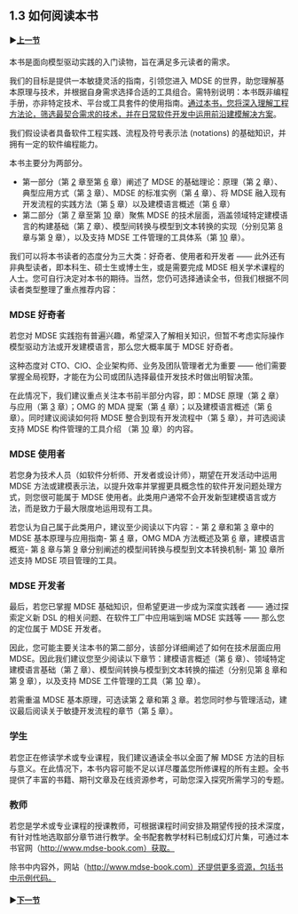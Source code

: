 ## 1.3 如何阅读本书

#### ▶[上一节](2.md)

本书是面向模型驱动实践的入门读物，旨在满足多元读者的需求。

我们的目标是提供一本敏捷灵活的指南，引领您进入 MDSE 的世界，助您理解基本原理与技术，并根据自身需求选择合适的工具组合。需特别说明：本书既非编程手册，亦非特定技术、平台或工具套件的使用指南。<ins>通过本书，您将深入理解工程方法论，筛选最契合需求的技术，并在日常软件开发中运用前沿建模解决方案</ins>。

我们假设读者具备软件工程实践、流程及符号表示法 (notations) 的基础知识，并拥有一定的软件编程能力。

本书主要分为两部分。
- 第一部分（第 [2](../ch2/0.md) 章至第 [6](../ch6/0.md) 章）阐述了 MDSE 的基础理论：原理（第 [2](../ch2/0.md) 章）、典型应用方式（第 [3](../ch3/0.md) 章）、MDSE 的标准实例（第 [4](../ch4/0.md) 章）、将 MDSE 融入现有开发流程的实践方法（第 [5](../ch5/0.md) 章）以及建模语言概述（第 [6](../ch6/0.md) 章）
- 第二部分（第 [7](../ch7/0.md) 章至第 [10](../ch10/0.md) 章）聚焦 MDSE 的技术层面，涵盖领域特定建模语言的构建基础（第 [7](../ch7/0.md) 章）、模型间转换与模型到文本转换的实现（分别见第 [8](../ch8/0.md) 章与第 [9](../ch9/0.md) 章），以及支持 MDSE 工件管理的工具体系（第 [10](../ch10/0.md) 章）。

我们可以将本书读者的态度分为三大类：好奇者、使用者和开发者 —— 此外还有非典型读者，即本科生、硕士生或博士生，或是需要完成 MDSE 相关学术课程的人士。您可自行决定对本书的期待。当然，您仍可选择通读全书，但我们根据不同读者类型整理了重点推荐内容：

### MDSE 好奇者

若您对 MDSE 实践抱有普遍兴趣，希望深入了解相关知识，但暂不考虑实际操作模型驱动方法或开发建模语言，那么您大概率属于 MDSE 好奇者。

这种态度对 CTO、CIO、企业架构师、业务及团队管理者尤为重要 —— 他们需要掌握全局视野，才能在为公司或团队选择最佳开发技术时做出明智决策。

在此情况下，我们建议重点关注本书前半部分内容，即：MDSE 原理（第 [2](../ch2/0.md) 章）与应用（第 [3](../ch3/0.md) 章）；OMG 的 MDA 提案（第 [4](../ch4/0.md) 章）；以及建模语言概述（第 [6](../ch6/0.md) 章）。同时建议阅读如何将 MDSE 整合到现有开发流程中（第 [5](../ch5/0.md) 章），并可选阅读支持 MDSE 构件管理的工具介绍 （第 [10](../ch10/0.md) 章）的内容。

### MDSE 使用者

若您身为技术人员（如软件分析师、开发者或设计师），期望在开发活动中运用 MDSE 方法或建模表示法，以提升效率并掌握更具概念性的软件开发问题处理方式，则您很可能属于 MDSE 使用者。此类用户通常不会开发新型建模语言或方法，而是致力于最大限度地运用现有工具。

若您认为自己属于此类用户，建议至少阅读以下内容：- 第 [2](../ch2/0.md) 章和第 [3](../ch3/0.md) 章中的 MDSE 基本原理与应用指南- 第 [4](../ch4/0.md) 章，OMG MDA 方法概述及第 [6](../ch6/0.md) 章，建模语言概览- 第 [8](../ch8/0.md) 章与第 [9](../ch9/0.md) 章分别阐述的模型间转换与模型到文本转换机制- 第 [10](../ch10/0.md) 章所述支持 MDSE 项目管理的工具。

### MDSE 开发者

最后，若您已掌握 MDSE 基础知识，但希望更进一步成为深度实践者 —— 通过探索定义新 DSL 的相关问题、在软件工厂中应用端到端 MDSE 实践等 —— 那么您的定位属于 MDSE 开发者。

因此，您可能主要关注本书的第二部分，该部分详细阐述了如何在技术层面应用 MDSE。因此我们建议您至少阅读以下章节：建模语言概述（第 [6](../ch6/0.md) 章）、领域特定建模语言基础（第 [7](../ch7/0.md) 章）、模型间转换与模型到文本转换的描述（分别见第 [8](../ch8/0.md) 章和第 [9](../ch9/0.md) 章），以及支持 MDSE 工件管理的工具（第 [10](../ch10/0.md) 章）。

若需重温 MDSE 基本原理，可选读第 [2](../ch2/0.md) 章和第 [3](../ch3/0.md) 章。若您同时参与管理活动，建议最后阅读关于敏捷开发流程的章节（第 [5](../ch5/0.md) 章）。

### 学生

若您正在修读学术或专业课程，我们建议通读全书以全面了解 MDSE 方法的目标与意义。在此情况下，本书内容可能不足以详尽覆盖您所修课程的所有主题。全书提供了丰富的书籍、期刊文章及在线资源参考，可助您深入探究所需学习的专题。

### 教师

若您是学术或专业课程的授课教师，可根据课程时间安排及期望传授的技术深度，有针对性地选取部分章节进行教学。全书配套教学材料已制成幻灯片集，可通过本书官网（http://www.mdse-book.com）获取。

除书中内容外，网站（http://www.mdse-book.com）还提供更多资源，包括书中示例代码。

#### ▶[下一节](ch2/0.md)
